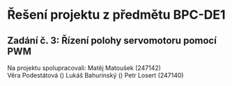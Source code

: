 <h1> Řešení projektu z předmětu BPC-DE1</h1>
<h2>Zadání č. 3: Řízení polohy servomotoru pomocí PWM </h2>

Na projektu spolupracovali: Matěj Matoušek (247142)<br>
                            Věra Podestátová ()
                            Lukáš Bahurinský ()
                            Petr Losert (247140)








